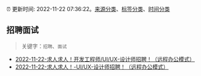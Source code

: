 :alarm_clock: 更新时间: 2022-11-22 07:36:22。[来源分类](../README.md)、[标签分类](../TAGS.md)、[时间分类](../TIMELINE.md)

## 招聘面试


> 关键字：`招聘`、`面试`



- [2022-11-22-求人求人！开发工程师/UI/UX-设计师招聘！（远程办公模式）](https://www.v2ex.com/t/897086) 
- [2022-11-22-求人求人！-UI/UX-设计师招聘！（远程办公模式）](https://www.v2ex.com/t/897064) 